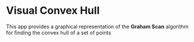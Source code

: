 # Visual Convex Hull
This app provides a graphical representation of the **Graham Scan** algorithm for finding the convex hull of a set of points
